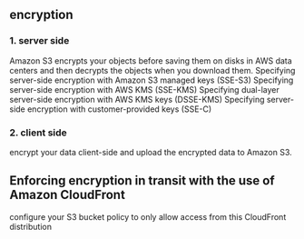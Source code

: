 ## encryption
### 1. server side
Amazon S3 encrypts your objects before saving them on disks in AWS data centers and then decrypts the objects when you download them. 
Specifying server-side encryption with Amazon S3 managed keys (SSE-S3) 
Specifying server-side encryption with AWS KMS (SSE-KMS) 
Specifying dual-layer server-side encryption with AWS KMS keys (DSSE-KMS) 
Specifying server-side encryption with customer-provided keys (SSE-C) 
### 2. client side 
encrypt your data client-side and upload the encrypted data to Amazon S3. 

## Enforcing encryption in transit with the use of Amazon CloudFront
configure your S3 bucket policy to only allow access from this CloudFront distribution
